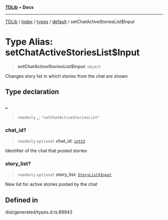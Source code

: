 [**TDLib**](../../../../../../README.md) • **Docs**

***

[TDLib](../../../../../../modules.md) / [index](../../../../../README.md) / [types](../../../README.md) / [default](../README.md) / setChatActiveStoriesList$Input

# Type Alias: setChatActiveStoriesList$Input

> **setChatActiveStoriesList$Input**: `object`

Changes story list in which stories from the chat are shown

## Type declaration

### \_

> `readonly` **\_**: `"setChatActiveStoriesList"`

### chat\_id?

> `readonly` `optional` **chat\_id**: [`int53`](int53.md)

Identifier of the chat that posted stories

### story\_list?

> `readonly` `optional` **story\_list**: [`StoryList$Input`](StoryList$Input.md)

New list for active stories posted by the chat

## Defined in

dist/generated/types.d.ts:89943
